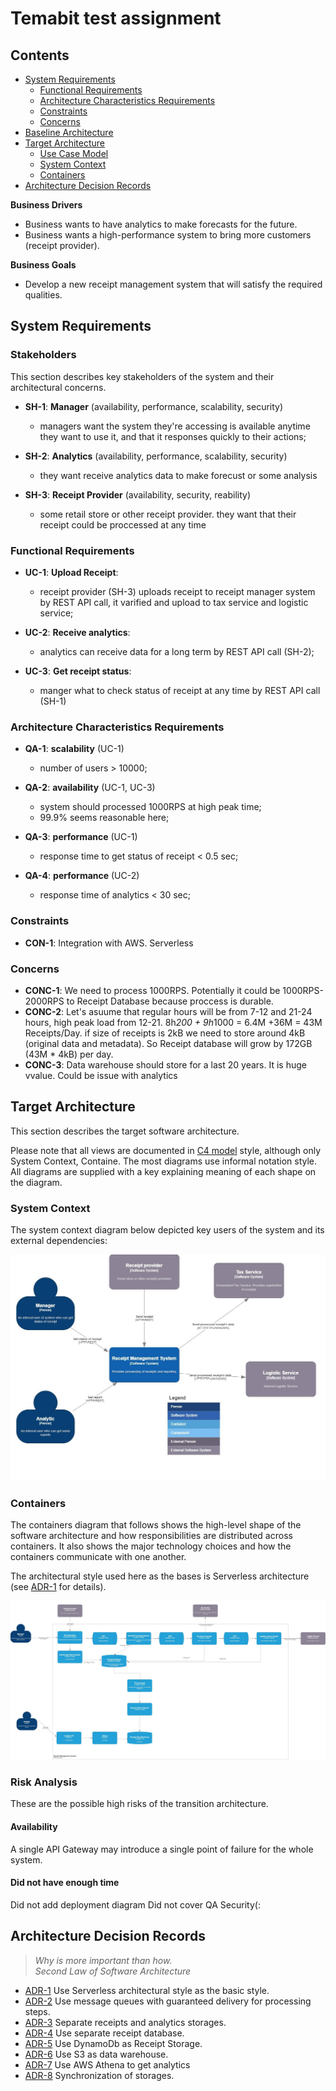 # Temabit test assignment

## Contents

- [System Requirements](#system-requirements)  
    - [Functional Requirements](#functional-requirements)
    - [Architecture Characteristics Requirements](#architecture-characteristics-requirements)
    - [Constraints](#constraints)
    - [Concerns](#concerns)
- [Baseline Architecture](#baseline-architecture)  
- [Target Architecture](#target-architecture)  
    - [Use Case Model](#use-case-model)  
    - [System Context](#system-context)  
    - [Containers](#containers)  
- [Architecture Decision Records](#architecture-decision-records)

**Business Drivers**

 * Business wants to have analytics to make forecasts for the future.
 * Business wants a high-performance system to bring more customers (receipt provider).

**Business Goals**

* Develop a new receipt management system that will satisfy the required qualities.

## System Requirements

### Stakeholders

This section describes key stakeholders of the system and their architectural concerns.

* **SH-1**: **Manager** (availability, performance, scalability, security)
    - managers want the system they're accessing is available anytime they want to use it, and that it responses quickly to their actions;

* **SH-2**: **Analytics** (availability, performance, scalability, security)
    - they want receive analytics data to make forecust or some analysis

* **SH-3**: **Receipt Provider** (availability, security, reability)
    - some retail store or other receipt provider. they want that their receipt could be proccessed at any time

### Functional Requirements

* **UC-1**: **Upload Receipt**:
    - receipt provider (SH-3) uploads receipt to receipt manager system by REST API call, it varified and upload to tax service and logistic service;

* **UC-2**: **Receive analytics**:
    - analytics can receive data for a long term by REST API call (SH-2);

* **UC-3**: **Get receipt status**:
    - manger what to check status of receipt at any time by REST API call (SH-1)

### Architecture Characteristics Requirements

* **QA-1**: **scalability** (UC-1)
    - number of users  > 10000;

* **QA-2**: **availability** (UC-1, UC-3)
    - system should processed 1000RPS at high peak time;
    - 99.9% seems reasonable here;

* **QA-3**: **performance** (UC-1)
    - response time to get status of receipt < 0.5 sec;

* **QA-4**: **performance** (UC-2)
    - response time of analytics  < 30 sec;

### Constraints
* **CON-1**: Integration with AWS. Serverless

### Concerns
* **CONC-1**: We need to process 1000RPS. Potentially it could be 1000RPS-2000RPS to Receipt Database because proccess is durable. 
* **CONC-2**: Let's asuume that regular hours will be from 7-12 and 21-24 hours, high peak load from 12-21. 8h*200 + 9h*1000 = 6.4M +36M = 43M Receipts/Day. if size of receipts is 2kB we need to store around 4kB (original data and metadata). So Receipt database will grow by 172GB (43M * 4kB) per day. 
* **CONC-3**: Data warehouse should store for a last 20 years. It is huge vvalue. Could be issue with analytics


## Target Architecture
This section describes the target software architecture.

Please note that all views are documented in [C4 model](https://c4model.com) style, although only System Context, Containe. The most diagrams use informal notation style. All diagrams are supplied with a key explaining meaning of each shape on the diagram.


### System Context

The system context diagram below depicted key users of the system and its external dependencies:

![System Context](images/Temabit_Context.jpg "System Context")

### Containers

The containers diagram that follows shows the high-level shape of the software architecture and how responsibilities are distributed across containers. It also shows the major technology choices and how the containers communicate with one another.

The architectural style used here as the bases is Serverless architecture (see [ADR-1](ADR/ADR-1-serverless.md) for details).

![Containers](images/Temabit_Containers.jpg "Containers")


### Risk Analysis
These are the possible high risks of the transition architecture.

#### Availability
A single API Gateway may introduce a single point of failure for the whole system.

#### Did not have enough time
Did not add deployment diagram
Did not cover QA Security(:


## Architecture Decision Records

> *Why is more important than how.  
Second Law of Software Architecture*

 - [ADR-1](ADR/ADR-1-serverless.md) Use Serverless architectural style as the basic style.
 - [ADR-2](ADR/ADR-2-event-driven-broker.md) Use message queues with guaranteed delivery for processing steps.
 - [ADR-3](ADR/ADR-3-separate-storages.md) Separate receipts and analytics storages.
 - [ADR-4](ADR/ADR-4-separate-receipt-db.md) Use separate receipt database.
 - [ADR-5](ADR/ADR-5-use-dynamodb.md) Use DynamoDb as Receipt Storage.
 - [ADR-6](ADR/ADR-6-use-s3-as-warehouse.md) Use S3 as data warehouse.
 - [ADR-7](ADR/ADR-7-use-athena-for-reporting.md) Use AWS Athena to get analytics
 - [ADR-8](ADR/ADR-8-synchronization-of-storages.md) Synchronization of storages.
